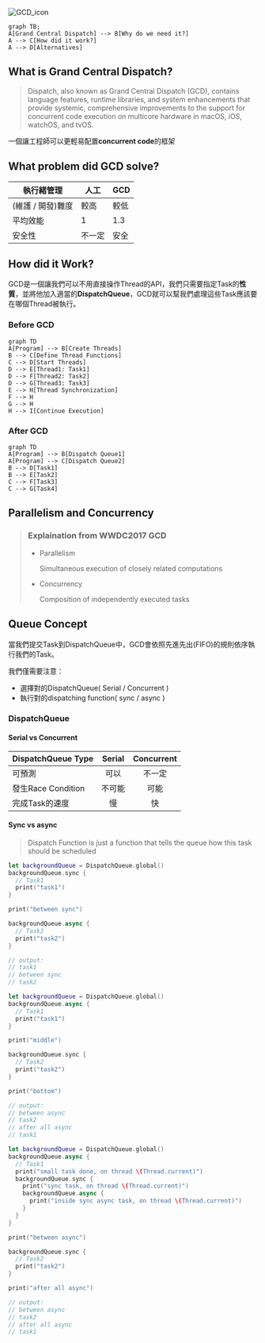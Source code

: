 
![GCD_icon](./assets/images/language.swift.grand-central-dispatch_icon.png)

```mermaid
graph TB;
A[Grand Central Dispatch] --> B[Why do we need it?]
A --> C[How did it work?]
A --> D[Alternatives]
```

## What is Grand Central Dispatch?

> Dispatch, also known as Grand Central Dispatch (GCD), contains language features, runtime libraries, and system enhancements that provide systemic, comprehensive improvements to the support for concurrent code execution on multicore hardware in macOS, iOS, watchOS, and tvOS.

一個讓工程師可以更輕易配置**concurrent code**的框架

## What problem did **GCD** solve?

執行緒管理 | 人工 | GCD
---------|----------|---------
 (維護 / 開發)難度 | 較高  | 較低
 平均效能 | 1 | 1.3
 安全性 | 不一定 | 安全

## How did it Work?

GCD是一個讓我們可以不用直接操作Thread的API，我們只需要指定Task的**性質**，並將他加入適當的**DispatchQueue**，GCD就可以幫我們處理這些Task應該要在哪個Thread被執行。

### Before GCD

```mermaid
graph TD
A[Program] --> B[Create Threads]
B --> C[Define Thread Functions]
C --> D[Start Threads]
D --> E[Thread1: Task1]
D --> F[Thread2: Task2]
D --> G[Thread3: Task3]
E --> H[Thread Synchronization]
F --> H
G --> H
H --> I[Continue Execution]
```

### After GCD

```mermaid
graph TD
A[Program] --> B[Dispatch Queue1]
A[Program] --> C[Dispatch Queue2]
B --> D[Task1]
B --> E[Task2]
C --> F[Task3]
C --> G[Task4]
```

## Parallelism and Concurrency

> ### Explaination from WWDC2017 GCD
>
> - Parallelism
>
>   Simultaneous execution of closely related computations
> - Concurrency
>
>   Composition of independently executed tasks

## Queue Concept

當我們提交Task到DispatchQueue中，GCD會依照先進先出(FIFO)的規則依序執行我們的Task。

我們僅需要注意：

- 選擇對的DispatchQueue( Serial / Concurrent )
- 執行對的dispatching function( sync / async )

### DispatchQueue

#### Serial vs Concurrent

DispatchQueue Type | Serial | Concurrent
---------|:----------:|:---------:
 可預測 | 可以 | 不一定
 發生Race Condition | 不可能 | 可能
 完成Task的速度 | 慢 | 快

#### Sync vs async

> Dispatch Function is just a function that tells the queue how this task should be scheduled

```swift
let backgroundQueue = DispatchQueue.global()
backgroundQueue.sync {
  // Task1
  print("task1")
}

print("between sync")

backgroundQueue.async {
  // Task2
  print("task2")
}

// output:
// task1
// between sync
// task2
```

```swift
let backgroundQueue = DispatchQueue.global()
backgroundQueue.async {
  // Task1
  print("task1")
}

print("middle")

backgroundQueue.sync {
  // Task2
  print("task2")
}

print("bottom")

// output:
// between async
// task2
// after all async
// task1
```

```swift
let backgroundQueue = DispatchQueue.global()
backgroundQueue.async {
  // Task1
  print("small task done, on thread \(Thread.current)")
  backgroundQueue.sync {
    print("sync task, on thread \(Thread.current)")
    backgroundQueue.async {
      print("inside sync async task, on thread \(Thread.current)")
    }
  }
}

print("between async")

backgroundQueue.sync {
  // Task2
  print("task2")
}

print("after all async")

// output:
// between async
// task2
// after all async
// task1
```
